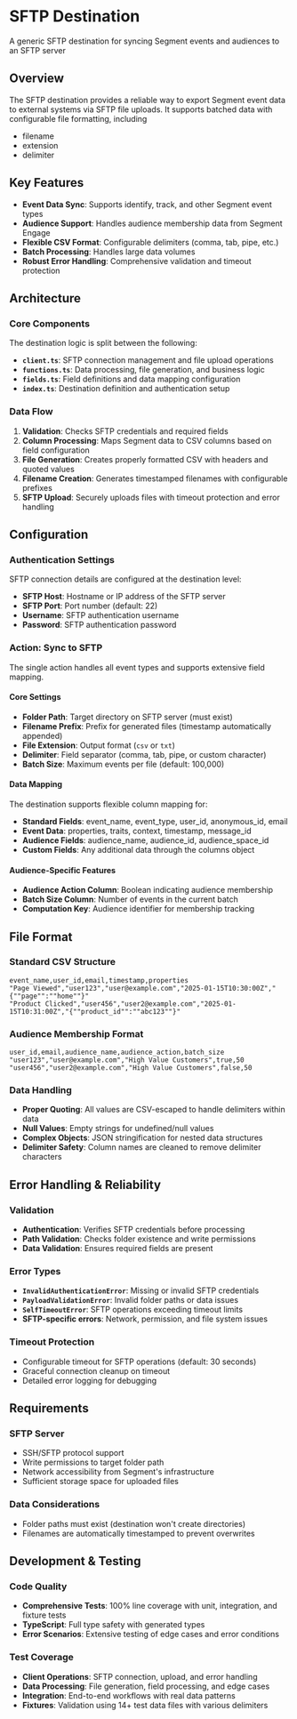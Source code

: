 # SFTP Destination

A generic SFTP destination for syncing Segment events and audiences to an SFTP server

## Overview

The SFTP destination provides a reliable way to export Segment event data to external systems via SFTP file uploads. It supports batched data with configurable file formatting, including

- filename
- extension
- delimiter

## Key Features

- **Event Data Sync**: Supports identify, track, and other Segment event types
- **Audience Support**: Handles audience membership data from Segment Engage
- **Flexible CSV Format**: Configurable delimiters (comma, tab, pipe, etc.)
- **Batch Processing**: Handles large data volumes
- **Robust Error Handling**: Comprehensive validation and timeout protection

## Architecture

### Core Components

The destination logic is split between the following:

- **`client.ts`**: SFTP connection management and file upload operations
- **`functions.ts`**: Data processing, file generation, and business logic
- **`fields.ts`**: Field definitions and data mapping configuration
- **`index.ts`**: Destination definition and authentication setup

### Data Flow

1. **Validation**: Checks SFTP credentials and required fields
2. **Column Processing**: Maps Segment data to CSV columns based on field configuration
3. **File Generation**: Creates properly formatted CSV with headers and quoted values
4. **Filename Creation**: Generates timestamped filenames with configurable prefixes
5. **SFTP Upload**: Securely uploads files with timeout protection and error handling

## Configuration

### Authentication Settings

SFTP connection details are configured at the destination level:

- **SFTP Host**: Hostname or IP address of the SFTP server
- **SFTP Port**: Port number (default: 22)
- **Username**: SFTP authentication username
- **Password**: SFTP authentication password

### Action: Sync to SFTP

The single action handles all event types and supports extensive field mapping.

#### Core Settings

- **Folder Path**: Target directory on SFTP server (must exist)
- **Filename Prefix**: Prefix for generated files (timestamp automatically appended)
- **File Extension**: Output format (`csv` or `txt`)
- **Delimiter**: Field separator (comma, tab, pipe, or custom character)
- **Batch Size**: Maximum events per file (default: 100,000)

#### Data Mapping

The destination supports flexible column mapping for:

- **Standard Fields**: event_name, event_type, user_id, anonymous_id, email
- **Event Data**: properties, traits, context, timestamp, message_id
- **Audience Fields**: audience_name, audience_id, audience_space_id
- **Custom Fields**: Any additional data through the columns object

#### Audience-Specific Features

- **Audience Action Column**: Boolean indicating audience membership
- **Batch Size Column**: Number of events in the current batch
- **Computation Key**: Audience identifier for membership tracking

## File Format

### Standard CSV Structure

```csv
event_name,user_id,email,timestamp,properties
"Page Viewed","user123","user@example.com","2025-01-15T10:30:00Z","{""page"":""home""}"
"Product Clicked","user456","user2@example.com","2025-01-15T10:31:00Z","{""product_id"":""abc123""}"
```

### Audience Membership Format

```csv
user_id,email,audience_name,audience_action,batch_size
"user123","user@example.com","High Value Customers",true,50
"user456","user2@example.com","High Value Customers",false,50
```

### Data Handling

- **Proper Quoting**: All values are CSV-escaped to handle delimiters within data
- **Null Values**: Empty strings for undefined/null values
- **Complex Objects**: JSON stringification for nested data structures
- **Delimiter Safety**: Column names are cleaned to remove delimiter characters

## Error Handling & Reliability

### Validation

- **Authentication**: Verifies SFTP credentials before processing
- **Path Validation**: Checks folder existence and write permissions
- **Data Validation**: Ensures required fields are present

### Error Types

- **`InvalidAuthenticationError`**: Missing or invalid SFTP credentials
- **`PayloadValidationError`**: Invalid folder paths or data issues
- **`SelfTimeoutError`**: SFTP operations exceeding timeout limits
- **SFTP-specific errors**: Network, permission, and file system issues

### Timeout Protection

- Configurable timeout for SFTP operations (default: 30 seconds)
- Graceful connection cleanup on timeout
- Detailed error logging for debugging

## Requirements

### SFTP Server

- SSH/SFTP protocol support
- Write permissions to target folder path
- Network accessibility from Segment's infrastructure
- Sufficient storage space for uploaded files

### Data Considerations

- Folder paths must exist (destination won't create directories)
- Filenames are automatically timestamped to prevent overwrites

## Development & Testing

### Code Quality

- **Comprehensive Tests**: 100% line coverage with unit, integration, and fixture tests
- **TypeScript**: Full type safety with generated types
- **Error Scenarios**: Extensive testing of edge cases and error conditions

### Test Coverage

- **Client Operations**: SFTP connection, upload, and error handling
- **Data Processing**: File generation, field processing, and edge cases
- **Integration**: End-to-end workflows with real data patterns
- **Fixtures**: Validation using 14+ test data files with various delimiters
